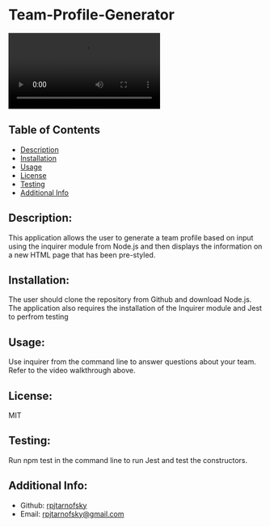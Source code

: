 # Team-Profile-Generator
![](https://github.com/rpjtarnofsky/Team-Profile-Generator/blob/cad7668b80a59f0db3a68da4eb187d81dfb645e4/Team%20Prof%20Gen%20Demo.webm)
  ## Table of Contents 
  - [Description](#description)
  - [Installation](#installation)
  - [Usage](#usage)
  - [License](#license)
  - [Testing](#testing)
  - [Additional Info](#additional-info)
  ## Description:
  This application allows the user to generate a team profile based on input using the inquirer module from Node.js and then displays the information on a new HTML page that has been pre-styled.
  ## Installation:
  The user should clone the repository from Github and download Node.js. The application also requires the installation of the Inquirer module and Jest to perfrom testing
  ## Usage:
  Use inquirer from the command line to answer questions about your team. Refer to the video walkthrough above.
  ## License:
  MIT
  ## Testing:
  Run npm test in the command line to run Jest and test the constructors.
  ## Additional Info:
  - Github: [rpjtarnofsky](https://github.com/rpjtarnofsky)
  - Email: rpjtarnofsky@gmail.com 